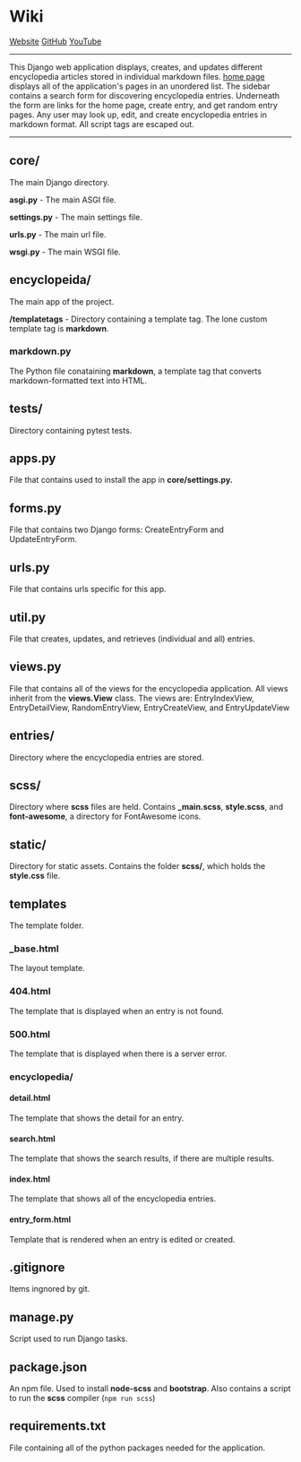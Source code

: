 # Wiki

[Website](https://wiki.devgrue.com)
[GitHub](https://github.com/leigh-data/wiki)
[YouTube](https://youtube.com)

---

This Django web application displays, creates, and updates different encyclopedia articles stored in individual markdown files. [home page](https://wiki.devgrue.com) displays all of the application's pages in an unordered list. The sidebar contains a search form for discovering encyclopedia entries. Underneath the form are links for the home page, create entry, and get random entry pages. Any user may look up, edit, and create encyclopedia entries in markdown format. All script tags are escaped out.

---

## core/

The main Django directory.

**asgi.py** - The main ASGI file.

**settings.py** - The main settings file.

**urls.py** - The main url file.

**wsgi.py** - The main WSGI file.

## encyclopeida/

The main app of the project.

**/templatetags** - Directory containing a template tag. The lone custom template tag is **markdown**.

### markdown.py

The Python file conataining **markdown**, a template tag that converts markdown-formatted text into HTML.

## tests/

Directory containing pytest tests.

## apps.py

File that contains used to install the app in **core/settings.py.**

## forms.py

File that contains two Django forms: CreateEntryForm and UpdateEntryForm.

## urls.py

File that contains urls specific for this app.

## util.py

File that creates, updates, and retrieves (individual and all) entries.

## views.py

File that contains all of the views for the encyclopedia application. All views inherit from the **views.View** class. The views are: EntryIndexView, EntryDetailView, RandomEntryView, EntryCreateView, and EntryUpdateView

## entries/

Directory where the encyclopedia entries are stored.

## scss/

Directory where **scss** files are held. Contains **\_main.scss**, **style.scss**, and **font-awesome**, a directory for FontAwesome icons.

## static/

Directory for static assets. Contains the folder **scss/**, which holds the **style.css** file.

## templates

The template folder.

### \_base.html

The layout template.

### 404.html

The template that is displayed when an entry is not found.

### 500.html

The template that is displayed when there is a server error.

### encyclopedia/

#### detail.html

The template that shows the detail for an entry.

#### search.html

The template that shows the search results, if there are multiple results.

#### index.html

The template that shows all of the encyclopedia entries.

#### entry_form.html

Template that is rendered when an entry is edited or created.

## .gitignore

Items ingnored by git.

## manage.py

Script used to run Django tasks.

## package.json

An npm file. Used to install **node-scss** and **bootstrap**. Also contains a script to run the **scss** compiler (`npm run scss`)

## requirements.txt

File containing all of the python packages needed for the application.
